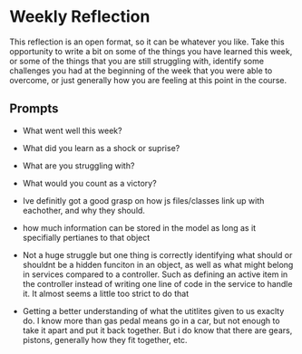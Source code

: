 # Weekly Reflection
This reflection is an open format, so it can be whatever you like. Take this opportunity to write a bit on some of the things you have learned this week, or some of the things that you are still struggling with, identify some challenges you had at the beginning of the week that you were able to overcome, or just generally how you are feeling at this point in the course.

## Prompts
- What went well this week?
- What did you learn as a shock or suprise?
- What are you struggling with?
- What would you count as a victory?

- Ive definitly got a good grasp on how js files/classes link up with eachother, and why they should.
- how much information can be stored in the model as long as it specifially pertianes to that object
- Not a huge struggle but one thing is correctly identifying what should or shouldnt be a hidden funciton in an object, as well as what might belong in services compared to a controller. Such as defining an active item in the controller instead of writing one line of code in the service to handle it. It almost seems a little too strict to do that
- Getting a better understanding of what the utitlites given to us exaclty do. I know more than gas pedal means go in a car, but not enough to take it apart and put it back together. But i do know that there are gears, pistons, generally how they fit together, etc.